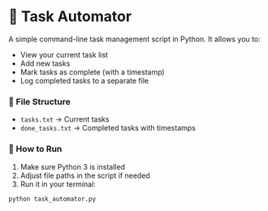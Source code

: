 # 📝 Task Automator

A simple command-line task management script in Python. It allows you to:

- View your current task list
- Add new tasks
- Mark tasks as complete (with a timestamp)
- Log completed tasks to a separate file

### 📁 File Structure
- `tasks.txt` → Current tasks
- `done_tasks.txt` → Completed tasks with timestamps

### 🚀 How to Run
1. Make sure Python 3 is installed
2. Adjust file paths in the script if needed
3. Run it in your terminal:
```bash
python task_automator.py
